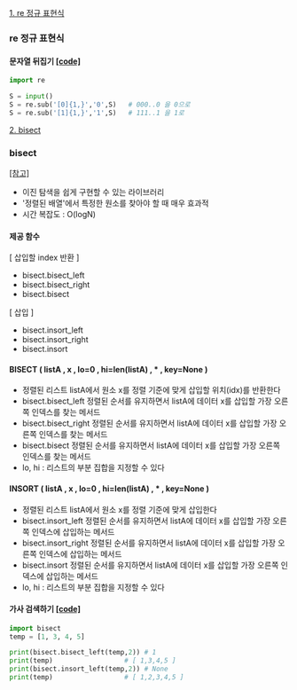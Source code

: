 [1. re 정규 표현식](#re-정규-표현식)

### re 정규 표현식

#### 문자열 뒤집기 [[code]](https://github.com/songhee-lee/2023-python-coding-test/blob/main/1.%20Greedy/Joohyun/%EB%AC%B8%EC%9E%90%EC%97%B4%20%EB%92%A4%EC%A7%91%EA%B8%B0.py)
```python
import re

S = input()
S = re.sub('[0]{1,}','0',S)   # 000..0 을 0으로
S = re.sub('[1]{1,}','1',S)   # 111..1 을 1로
```

[2. bisect ](#bisect)

### bisect
[[참고]](https://docs.python.org/ko/3/library/bisect.html)
- 이진 탐색을 쉽게 구현할 수 있는 라이브러리
- '정렬된 배열'에서 특정한 원소를 찾아야 할 때 매우 효과적
- 시간 복잡도 : O(logN)
#### 제공 함수
[ 삽입할 index 반환 ]
- bisect.bisect_left
- bisect.bisect_right
- bisect.bisect

[ 삽입 ]
- bisect.insort_left
- bisect.insort_right
- bisect.insort

#### BISECT ( listA , x , lo=0 , hi=len(listA) , * , key=None )
- 정렬된 리스트 listA에서 원소 x를 정렬 기준에 맞게 삽입할 위치(idx)를 반환한다
- bisect.bisect_left
    정렬된 순서를 유지하면서 listA에 데이터 x를 삽입할 가장 오른쪽 인덱스를 찾는 메서드
- bisect.bisect_right
    정렬된 순서를 유지하면서 listA에 데이터 x를 삽입할 가장 오른쪽 인덱스를 찾는 메서드
- bisect.bisect
    정렬된 순서를 유지하면서 listA에 데이터 x를 삽입할 가장 오른쪽 인덱스를 찾는 메서드
- lo, hi : 리스트의 부분 집합을 지정할 수 있다


#### INSORT ( listA , x , lo=0 , hi=len(listA) , * , key=None )
- 정렬된 리스트 listA에서 원소 x를 정렬 기준에 맞게 삽입한다
- bisect.insort_left
    정렬된 순서를 유지하면서 listA에 데이터 x를 삽입할 가장 오른쪽 인덱스에 삽입하는 메서드
- bisect.insort_right
    정렬된 순서를 유지하면서 listA에 데이터 x를 삽입할 가장 오른쪽 인덱스에 삽입하는 메서드
- bisect.insort
    정렬된 순서를 유지하면서 listA에 데이터 x를 삽입할 가장 오른쪽 인덱스에 삽입하는 메서드
- lo, hi : 리스트의 부분 집합을 지정할 수 있다

#### 가사 검색하기 [[code]](https://github.com/songhee-lee/2023-python-coding-test/blob/main/5.%20Binary%20Search/Hwisik/06.%20%EA%B0%80%EC%82%AC%20%EA%B2%80%EC%83%89.py)
```python
import bisect
temp = [1, 3, 4, 5]

print(bisect.bisect_left(temp,2)) # 1
print(temp)                  # [ 1,3,4,5 ]
print(bisect.insort_left(temp,2)) # None
print(temp)                  # [ 1,2,3,4,5 ]
```
